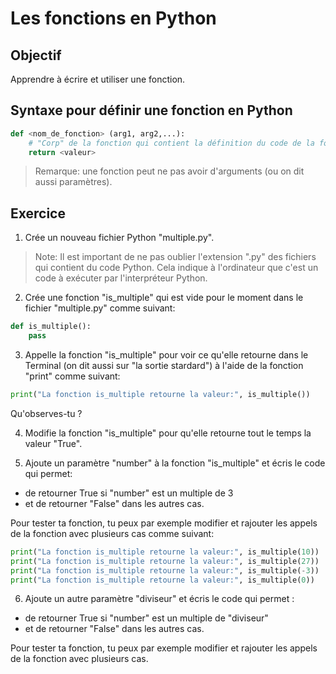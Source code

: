 # Les fonctions en Python

## Objectif
Apprendre à écrire et utiliser une fonction.

## Syntaxe pour définir une fonction en Python

```python
def <nom_de_fonction> (arg1, arg2,...):
    # "Corp" de la fonction qui contient la définition du code de la fonction
    return <valeur>
```
> Remarque: une fonction peut ne pas avoir d'arguments (ou on dit aussi paramètres). 

## Exercice
1. Crée un nouveau fichier Python "multiple.py". 
> Note: Il est important de ne pas oublier l'extension ".py" des fichiers qui contient du code Python. Cela indique à l'ordinateur que c'est un code à exécuter par l'interpréteur Python.

2. Crée une fonction "is_multiple" qui est vide pour le moment dans le fichier "multiple.py" comme suivant:
```python 
def is_multiple(): 
    pass
```

3. Appelle la fonction "is_multiple" pour voir ce qu'elle retourne dans le Terminal (on dit aussi sur "la sortie stardard") à l'aide de la fonction "print" comme suivant:
```python
print("La fonction is_multiple retourne la valeur:", is_multiple())
```
Qu'observes-tu ?

4. Modifie la fonction "is_multiple" pour qu'elle retourne tout le temps la valeur "True".

5. Ajoute un paramètre "number" à la fonction "is_multiple" et écris le code qui permet:
- de retourner True si "number" est un multiple de 3 
- et de retourner "False" dans les autres cas. 

Pour tester ta fonction, tu peux par exemple modifier et rajouter les appels de la fonction avec plusieurs cas comme suivant:

```python
print("La fonction is_multiple retourne la valeur:", is_multiple(10))
print("La fonction is_multiple retourne la valeur:", is_multiple(27))
print("La fonction is_multiple retourne la valeur:", is_multiple(-3))
print("La fonction is_multiple retourne la valeur:", is_multiple(0))
```

6. Ajoute un autre paramètre "diviseur" et écris le code qui permet :
- de retourner True si "number" est un multiple de "diviseur"
- et de retourner "False" dans les autres cas. 

Pour tester ta fonction, tu peux par exemple modifier et rajouter les appels de la fonction avec plusieurs cas.
